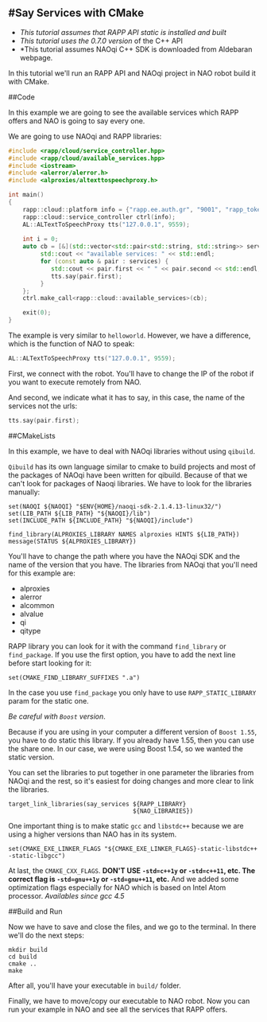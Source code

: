 #Say Services with CMake
------------

* *This tutorial assumes that RAPP API static is installed and built*
* *This tutorial uses the 0.7.0 version* of the C++ API
* *This tutorial assumes NAOqi C++ SDK is downloaded from Aldebaran webpage.

In this tutorial we'll run an RAPP API and NAOqi project in NAO robot build it with CMake. 

##Code

In this example we are going to see the available services which RAPP offers and NAO is going to say every one.

We are going to use NAOqi and RAPP libraries: 

```cpp
#include <rapp/cloud/service_controller.hpp>
#include <rapp/cloud/available_services.hpp>
#include <iostream>
#include <alerror/alerror.h>
#include <alproxies/altexttospeechproxy.h>

int main()
{
    rapp::cloud::platform info = {"rapp.ee.auth.gr", "9001", "rapp_token"}; 
    rapp::cloud::service_controller ctrl(info);
    AL::ALTextToSpeechProxy tts("127.0.0.1", 9559);
    
    int i = 0;
    auto cb = [&](std::vector<std::pair<std::string, std::string>> services) {
         std::cout << "available services: " << std::endl;
         for (const auto & pair : services) {
            std::cout << pair.first << " " << pair.second << std::endl;
            tts.say(pair.first);
         }   
    };
    ctrl.make_call<rapp::cloud::available_services>(cb);

    exit(0);
}
```

The example is very similar to `helloworld`. However, we have a difference, which is the function of NAO to
speak:

```cpp
AL::ALTextToSpeechProxy tts("127.0.0.1", 9559);
```

First, we connect with the robot.
You'll have to change the IP of the robot if you want to execute remotely from NAO.

And second, we indicate what it has to say, in this case, the name of the services not the urls:

```cpp
tts.say(pair.first);
```


##CMakeLists

In this example, we have to deal with NAOqi libraries without using `qibuild`.

`Qibuild` has its own language similar to cmake to build projects and most of the packages of NAOqi have been written for qibuild. 
Because of that we can't look for packages of Naoqi libraries. We have to look for the libraries manually:

```
set(NAOQI ${NAOQI} "$ENV{HOME}/naoqi-sdk-2.1.4.13-linux32/")
set(LIB_PATH ${LIB_PATH} "${NAOQI}/lib")
set(INCLUDE_PATH ${INCLUDE_PATH} "${NAOQI}/include")

find_library(ALPROXIES_LIBRARY NAMES alproxies HINTS ${LIB_PATH})
message(STATUS ${ALPROXIES_LIBRARY})
```

You'll have to change the path where you have the NAOqi SDK and the name of the version that you have.
The libraries from NAOqi that you'll need for this example are:

* alproxies
* alerror
* alcommon
* alvalue
* qi
* qitype

RAPP library you can look for it with the command `find_library` or `find_package`.
If you use the first option, you have to add the next line before start looking for it:

```
set(CMAKE_FIND_LIBRARY_SUFFIXES ".a")
```

In the case you use `find_package` you only have to use `RAPP_STATIC_LIBRARY` param for the static one.

*Be careful with `Boost` version*.
 
Because if you are using in your computer a different version of `Boost 1.55`, you have to do static this library.
If you already have 1.55, then you can use the share one.
In our case, we were using Boost 1.54, so we wanted the static version.

You can set the libraries to put together in one parameter the libraries from NAOqi and the rest, so it's easiest for 
doing changes and more clear to link the libraries.

```
target_link_libraries(say_services ${RAPP_LIBRARY}
                                   ${NAO_LIBRARIES})
```
 
One important thing is to make static `gcc` and `libstdc++` because we are using a higher versions than NAO has in its system.

```
set(CMAKE_EXE_LINKER_FLAGS "${CMAKE_EXE_LINKER_FLAGS}-static-libstdc++ -static-libgcc")
```

At last, the `CMAKE_CXX_FLAGS`. 
**DON'T USE `-std=c++1y` or `-std=c++11`, etc. The correct flag is `-std=gnu++1y` or `-std=gnu++11`, etc.**
And we added some optimization flags especially for NAO which is based on Intel Atom processor.
*Availables since gcc 4.5*


##Build and Run

Now we have to save and close the files, and we go to the terminal.
In there we'll do the next steps:

```
mkdir build
cd build
cmake ..
make
```

After all, you'll have your executable in `build/` folder.

Finally, we have to move/copy our executable to NAO robot. 
Now you can run your example in NAO and see all the services that RAPP offers.
